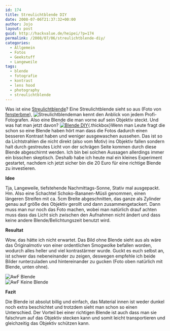 ```yaml
---
id: 174
title: Streulichtblende DIY
date: 2008-07-06T21:37:32+00:00
author: Jojo
layout: post
guid: http://hackvalue.de/heipei/?p=174
permalink: /2008/07/06/streulichtblende-diy/
categories:
  - Allgemein
  - Fotos
  - Geekstuff
  - Langeweile
tags:
  - blende
  - fotografie
  - kontrast
  - lens hood
  - photography
  - streulichtblende
---
```

Was ist eine [Streulichtblende](http://de.wikipedia.org/wiki/Streulichtblende)? Eine Streulichtblende sieht so aus (Foto von <a rel="lightbox" href="https://secure.flickr.com/photos/fensterbme/90542189/">fensterbme</a>), <img class="alignright" src="https://farm1.static.flickr.com/34/90542189_92ed391046_m.jpg" alt="Streulichtblende" />man kennt den Anblick von jedem Profi-Fotografen. Also eine Blende die man vorne auf sein Objektiv steckt. Und was hat man jetzt davon? [<img class="alignleft"  src="/weblog/blende_karton.JPG" alt="Blende DIY" />](https://farm4.static.flickr.com/3187/2643577882_fbf4382ea3_b.jpg "Lens Hood"){.thickbox}Wenn man Leute fragt die schon so eine Blende haben hört man dass die Fotos dadurch einen besseren Kontrast haben und weniger ausgewaschen aussehen. Das ist so da Lichtstrahlen die nicht direkt (also vom Motiv) ins Objektiv fallen sondern halt durch gestreutes Licht von der schrägen Seite kommen durch diese Blende abgeschirmt werden. Ich bin bei solchen Aussagen allerdings immer ein bisschen skeptisch. Deshalb habe ich heute mal ein kleines Experiment gestartet, nachdem ich jetzt sicher bin die 20 Euro für eine richtige Blende zu investieren.

**Idee**
  
Tja, Langeweile, tiefstehende Nachmittags-Sonne, Stativ mal ausgepackt. Hm. Also eine Schachtel Schoko-Bananen-Müsli genommen, einen längeren Streifen mit ca. 5cm Breite abgeschnitten, das ganze als Zylinder genau auf größe des Objektiv gerollt und dann zusammengetackert. Dann muss man nur noch das Foto machen, wobei man natürlich drauf achten muss dass das Licht sich zwischen den Aufnahmen nicht ändert und dass keine andere Blende/Belichtungszeit benutzt wird.

**Resultat**
  
Wow, das hätte ich nicht erwartet. Das Bild ohne Blende sieht aus als wäre das Originalmotiv von einer ordentlichen Smogwolke befallen worden, wodurch alles heller und viel kontrastärmer wurde. Guckt es euch selbst an, ist schwer das nebeneinander zu zeigen, deswegen empfehle ich beide Bilder runterzuladen und hintereinander zu gucken (Foto oben natürlich mit Blende, unten ohne).

<div class="img aligncenter">
  <img src="/weblog/awf_blende.JPG" alt="AwF Blende" /><br /> <img src="/weblog/awf_keine_blende.JPG" alt="AwF Keine Blende" />
</div>

**Fazit**
  
Die Blende ist absolut billig und einfach, das Material innen ist weder dunkel noch extra beschichtet und trotzdem sieht man schon so einen Unterschied. Der Vorteil bei einer richtigen Blende ist auch dass man sie falschrum auf das Objektiv stecken kann und somit leicht transportieren und gleichzeitig das Objektiv schützen kann.
